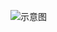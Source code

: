 ![示意图](http://upload-images.jianshu.io/upload_images/944365-2effe8320580060b.png?imageMogr2/auto-orient/strip%7CimageView2/2/w/1240)